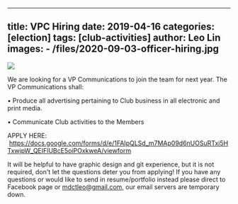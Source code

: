 
---
title: VPC Hiring
date: 2019-04-16
categories: [election]
tags: [club-activities]
author: Leo Lin
images:
    - /files/2020-09-03-officer-hiring.jpg 
---
![](/files/2019-09-03-officer-hiring.jpg)

We are looking for a VP Communications to join the team for next year.
The VP Communications shall:

• Produce all advertising pertaining to Club business in all electronic and print
media.

• Communicate Club activities to the Members

APPLY HERE:
 https://docs.google.com/forms/d/e/1FAIpQLSd_m7MAp09d6nUOSuRTxi5HTxwjpW_QEIFlUBcE5oiPOxkweA/viewform

It will be helpful to have graphic design and git experience, but it is not required, don't let the questions deter you from applying! If you have any questions or would like to send in resume/portfolio instead please direct to Facebook page or mdctleo@gmail.com, our email servers are temporary down.